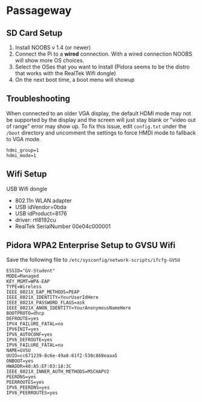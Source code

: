# Passageway

## SD Card Setup

1. Install NOOBS v 1.4 (or newer)
2. Connect the Pi to a **wired** connection. With a wired connection NOOBS will show more OS choices.
3. Select the OSes that you want to Install (Pidora seems to be the distro
   that works with the RealTek Wifi dongle)
4. On the next boot time, a boot menu will showup

## Troubleshooting

When connected to an older VGA display, the default HDMI mode may not be
supported by the display and the screen will just stay blank or "video out
of range" error may show up. To fix this issue, edit `config.txt` under the
`/boot` directory and uncomment the settings to force HMDI mode to fallback
to VGA mode.

```
hdmi_group=1
hdmi_mode=1
```

## Wifi Setup

USB Wifi dongle

* 802.11n WLAN adapter
* USB idVendor=0bda
* USB idProduct=8176
* driver: rtl8192cu
* RealTek SerialNumber 00e04c000001

## Pidora WPA2 Enterprise Setup to GVSU Wifi


Save the following file to `/etc/sysconfig/network-scripts/ifcfg-GVSU`

```
ESSID="GV-Student"
MODE=Managed
KEY_MGMT=WPA-EAP
TYPE=Wireless
IEEE_8021X_EAP_METHODS=PEAP
IEEE_8021X_IDENTITY=YourUserIdHere
IEEE_8021X_PASSWORD_FLAGS=ask
IEEE_8021X_ANON_IDENTITY=YourAnonymousNameHere
BOOTPROTO=dhcp
DEFROUTE=yes
IPV4_FAILURE_FATAL=no
IPV6INIT=yes
IPV6_AUTOCONF=yes
IPV6_DEFROUTE=yes
IPV6_FAILURE_FATAL=no
NAME=GVSU
UUID=cc671239-8c6e-49a8-81f2-530c868eaaa5
ONBOOT=yes
HWADDR=40:A5:EF:03:18:3C
IEEE_8021X_INNER_AUTH_METHODS=MSCHAPV2
PEERDNS=yes
PEERROUTES=yes
IPV6_PEERDNS=yes
IPV6_PEERROUTES=yes
```
